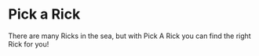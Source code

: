 # Pick a Rick

There are many Ricks in the sea, but with Pick A Rick you can find the right Rick for you!
